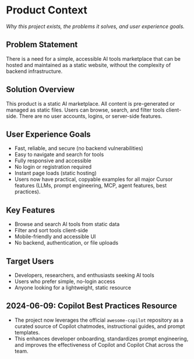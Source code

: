 # Product Context

_Why this project exists, the problems it solves, and user experience goals._

## Problem Statement

There is a need for a simple, accessible AI tools marketplace that can be hosted and maintained as a static website, without the complexity of backend infrastructure.

## Solution Overview

This product is a static AI marketplace. All content is pre-generated or managed as static files. Users can browse, search, and filter tools client-side. There are no user accounts, logins, or server-side features.

## User Experience Goals

- Fast, reliable, and secure (no backend vulnerabilities)
- Easy to navigate and search for tools
- Fully responsive and accessible
- No login or registration required
- Instant page loads (static hosting)
- Users now have practical, copyable examples for all major Cursor features (LLMs, prompt engineering, MCP, agent features, best practices).

## Key Features

- Browse and search AI tools from static data
- Filter and sort tools client-side
- Mobile-friendly and accessible UI
- No backend, authentication, or file uploads

## Target Users

- Developers, researchers, and enthusiasts seeking AI tools
- Users who prefer simple, no-login access
- Anyone looking for a lightweight, static resource

## 2024-06-09: Copilot Best Practices Resource

- The project now leverages the official `awesome-copilot` repository as a curated source of Copilot chatmodes, instructional guides, and prompt templates.
- This enhances developer onboarding, standardizes prompt engineering, and improves the effectiveness of Copilot and Copilot Chat across the team.
